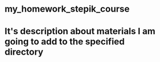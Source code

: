 # my_homework_stepik_course
# It's description about materials I am going to add to the specified directory
